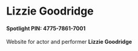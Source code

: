 # Lizzie Goodridge
#### Spotlight PIN: 4775-7861-7001
Website for actor and performer **Lizzie Goodridge**
